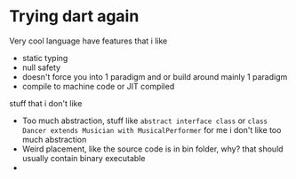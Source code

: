 # Trying dart again 

Very cool language
have features that i like
- static typing
- null safety
- doesn't force you into 1 paradigm and or build around mainly 1 paradigm
- compile to machine code or JIT compiled

stuff that i don't like
- Too much abstraction, stuff like `abstract interface class` or `class Dancer extends Musician with MusicalPerformer` for me i don't like too much abstraction
- Weird placement, like the source code is in bin folder, why? that should usually contain binary executable
- 
